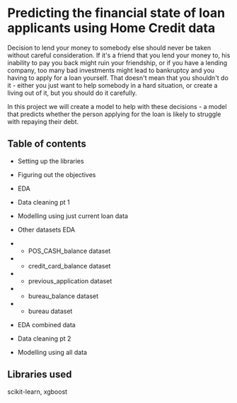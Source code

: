 # Predicting the financial state of loan applicants using Home Credit data

Decision to lend your money to somebody else should never be taken without careful consideration. If it's a friend that you lend your money to, his inability to pay you back might ruin your friendship, or if you have a lending company, too many bad investments might lead to bankruptcy and you having to apply for a loan yourself. That doesn't mean that you shouldn't do it - either you just want to help somebody in a hard situation, or create a living out of it, but you should do it carefully. 

In this project we will create a model to help with these decisions - a model that predicts whether the person applying for the loan is likely to struggle with repaying their debt.

## Table of contents 

* Setting up the libraries

* Figuring out the objectives

* EDA

* Data cleaning pt 1

* Modelling using just current loan data

* Other datasets EDA

* * POS_CASH_balance dataset

* * credit_card_balance dataset

* * previous_application dataset

* * bureau_balance dataset

* * bureau dataset

* EDA combined data

* Data cleaning pt 2

* Modelling using all data

## Libraries used 

scikit-learn, xgboost
